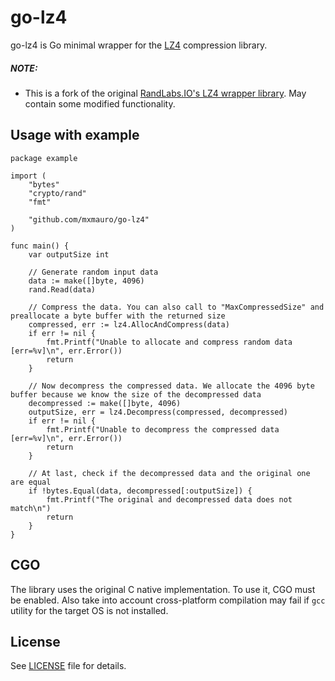 go-lz4
======

go-lz4 is Go minimal wrapper for the [LZ4](https://github.com/lz4/lz4) compression library.

##### NOTE:

* This is a fork of the original [RandLabs.IO's LZ4 wrapper library](https://github.com/randlabs/go-lz4).
  May contain some modified functionality.

## Usage with example

```golang
package example

import (
	"bytes"
	"crypto/rand"
	"fmt"

	"github.com/mxmauro/go-lz4"
)

func main() {
	var outputSize int

	// Generate random input data
	data := make([]byte, 4096)
	rand.Read(data)

	// Compress the data. You can also call to "MaxCompressedSize" and preallocate a byte buffer with the returned size 
	compressed, err := lz4.AllocAndCompress(data)
	if err != nil {
		fmt.Printf("Unable to allocate and compress random data [err=%v]\n", err.Error())
		return
	}

	// Now decompress the compressed data. We allocate the 4096 byte buffer because we know the size of the decompressed data
	decompressed := make([]byte, 4096)
	outputSize, err = lz4.Decompress(compressed, decompressed)
	if err != nil {
		fmt.Printf("Unable to decompress the compressed data [err=%v]\n", err.Error())
		return
	}

	// At last, check if the decompressed data and the original one are equal
	if !bytes.Equal(data, decompressed[:outputSize]) {
		fmt.Printf("The original and decompressed data does not match\n")
		return
	}
}

```

## CGO

The library uses the original C native implementation. To use it, CGO must be enabled.
Also take into account cross-platform compilation may fail if `gcc` utility for the target OS is not installed.

## License

See [LICENSE](/LICENSE) file for details.
